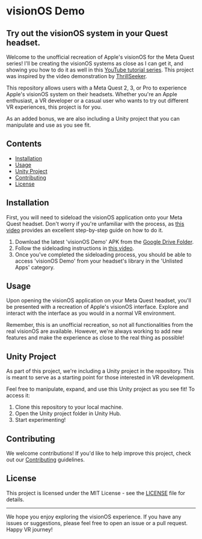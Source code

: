 # visionOS Demo
## Try out the visionOS system in your Quest headset.

Welcome to the unofficial recreation of Apple's visionOS for the Meta Quest series! I'll be creating the visionOS systems as close as I can get it, and showing you how to do it as well in this [YouTube tutorial series](https://youtu.be/RpHAZ0N5W1s&list=PLwz27aQG0IIIBnLFnAj4he7Mp2mD5Mmh2). This project was inspired by the video demonstration by [ThrillSeeker](https://youtu.be/rjyUuLR8zoo).

This repository allows users with a Meta Quest 2, 3, or Pro to experience Apple's visionOS system on their headsets. Whether you're an Apple enthusiast, a VR developer or a casual user who wants to try out different VR experiences, this project is for you.

As an added bonus, we are also including a Unity project that you can manipulate and use as you see fit.

## Contents

- [Installation](#installation)
- [Usage](#usage)
- [Unity Project](#unity-project)
- [Contributing](#contributing)
- [License](#license)

## Installation

First, you will need to sideload the visionOS application onto your Meta Quest headset. Don't worry if you're unfamiliar with the process, as [this video](https://youtu.be/RoIXxIfRNTw) provides an excellent step-by-step guide on how to do it.

1. Download the latest 'visionOS Demo' APK from the [Google Drive Folder](https://drive.google.com/drive/folders/1hHDEBEsZ8gF5fPT-k_fPLhHiofy19dpN?usp=sharing).
2. Follow the sideloading instructions in [this video](https://youtu.be/RoIXxIfRNTw).
3. Once you've completed the sideloading process, you should be able to access 'visionOS Demo' from your headset's library in the 'Unlisted Apps' category.

## Usage

Upon opening the visionOS application on your Meta Quest headset, you'll be presented with a recreation of Apple's visionOS interface. Explore and interact with the interface as you would in a normal VR environment.

Remember, this is an unofficial recreation, so not all functionalities from the real visionOS are available. However, we're always working to add new features and make the experience as close to the real thing as possible!

## Unity Project

As part of this project, we're including a Unity project in the repository. This is meant to serve as a starting point for those interested in VR development.

Feel free to manipulate, expand, and use this Unity project as you see fit! To access it:

1. Clone this repository to your local machine.
2. Open the Unity project folder in Unity Hub.
3. Start experimenting!

## Contributing

We welcome contributions! If you'd like to help improve this project, check out our [Contributing](https://github.com/JustinPBarnett/visionOS-Demo/blob/development/CONTRIBUTING.md) guidelines.

## License

This project is licensed under the MIT License - see the [LICENSE](https://github.com/JustinPBarnett/visionOS-Demo/blob/development/LICENSE) file for details.

---
We hope you enjoy exploring the visionOS experience. If you have any issues or suggestions, please feel free to open an issue or a pull request. Happy VR journey!